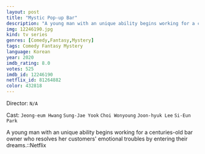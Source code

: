 ```yaml
---
layout: post
title: "Mystic Pop-up Bar"
description: "A young man with an unique ability begins working for a centuries-old bar owner who resolves her customers' emotional troubles by entering their dreams.::Netflix.."
img: 12246190.jpg
kind: tv series
genres: [Comedy,Fantasy,Mystery]
tags: Comedy Fantasy Mystery 
language: Korean
year: 2020
imdb_rating: 8.0
votes: 525
imdb_id: 12246190
netflix_id: 81264882
color: 432818
---
```

Director: `N/A`  

Cast: `Jeong-eum Hwang` `Sung-Jae Yook` `Choi Wonyoung` `Joon-hyuk Lee` `Si-Eun Park` 

A young man with an unique ability begins working for a centuries-old bar owner who resolves her customers' emotional troubles by entering their dreams.::Netflix
